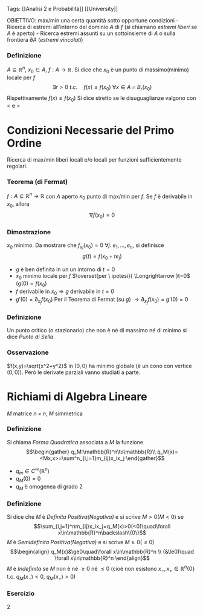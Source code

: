 Tags: [[Analisi 2 e Probabilità]] [[University]] 

OBIETTIVO: max/min una certa quantità sotto opportune condizioni
	- Ricerca di estremi all'interno del dominio $A$ di $f$ (si chiamano *estremi liberi* se $A$ è aperto)
	- Ricerca estremi assunti su un sottoinsieme di $A$ o sulla frontiera $\partial A$ (*estremi vincolati*) 
	
### Definizione
$A\subseteq\mathbb{R}^n$, $x_0\in A$, $f:A\to\mathbb{R}$. Si dice che $x_0$ è un punto di massimo(minimo) locale per $f$ $$\exists r>0 \ t.c.\quad f(x)\le f(x_0) \ \forall x\in A \cap B_r(x_0)$$
Rispettivamente $f(x)\ge f(x_0)$
Si dice stretto se le disuguaglianze valgono con $<$ e $>$

# Condizioni Necessarie del Primo Ordine
Ricerca di max/min liberi locali e/o locali per funzioni sufficientemente regolari.
### Teorema (di Fermat)
$f:A\subseteq\mathbb{R}^n\to\mathbb{R}$ con $A$ aperto $x_0$ punto di max/min per $f$. Se $f$ è derivabile in $x_0$, allora $$\nabla f(x_0)=0$$
### Dimostrazione 
$x_0$ minimo. Da mostrare che $f_{xj}(x_0)=0 \ \forall j$. $e_1,\ldots,e_n$, si definisce 
$$g(t)=f(x_0+te_j)$$
- $g$ è ben definita in un un intorno di $t=0$ 
- $x_0$ minimo locale per $f$ $\overset{per \ ipotesi}{ \Longrightarrow }t=0$ ($g(0)=f(x_0)$
- $f$ derivabile in $x_0\Longrightarrow g$ derivabile in $t=0$
- $g'(0)=\partial_{x_j}f(x_0)$
Per il Teorema di Fermat (su $g$) $\longrightarrow \partial_{x_j}f(x_0)=g'(0)=0$
### Definizione
Un punto critico (o stazionario) che non è né di massimo né di minimo si dice *Punto di Sella*.
### Osservazione
$f(x,y)=\sqrt{x^2+y^2}$ in $(0,0)$ ha minimo globale (è un cono con vertice $(0,0)$). Però le derivate parziali vanno studiati a parte.
# Richiami di Algebra Lineare
$M$ matrice $n\times n$, $M$ simmetrica
### Definizione
Si chiama *Forma Quadratica* associata a $M$ la funzione
$$\begin{gather}
q_M:\mathbb{R}^n\to\mathbb{R}\\
q_M(x)=<Mx,x>=\sum^n_{i,j=1}m_{ij}x_ix_j
\end{gather}$$
- $q_m\in C^{\infty}(\mathbb{R}^n)$
- $q_M(0)=0$
- $q_M$ è omogenea di grado $2$
### Definizione
Si dice che $M$ è *Definita Positiva(Negativa)* e si scrive $M>0$($M<0$) se
$$\sum_{i,j=1}^nm_{ij}x_ix_j=q_M(x)>0(<0)\quad\forall x\in\mathbb{R}^n\backslash\{0\}$$
$M$ è *Semidefinita Positiva(Negativa)* e si scrive $M\ge0$($\le0$)
$$\begin{align}
q_M(x)&\ge0\quad\forall x\in\mathbb{R}^n \\
(&\le0)\quad \forall x\in\mathbb{R}^n
\end{align}$$
$M$ è *Indefinita* se $M$ non è né $\ge 0$ né $\le0$ (cioè non esistono $x_-,x_+\in\mathbb{R}^n\{0\}$ t.c. $q_M(x_-)<0$, $q_M(x_+)>0$)
### Esercizio
2